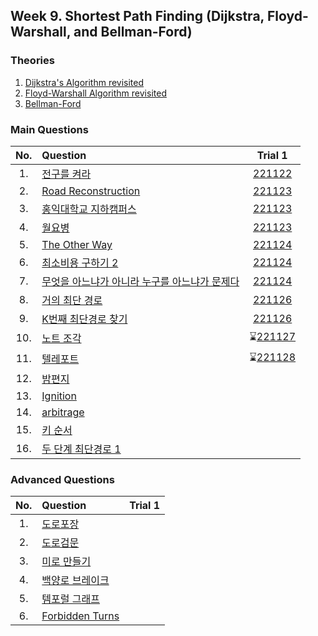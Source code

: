 ## Week 9. Shortest Path Finding (Dijkstra, Floyd-Warshall, and Bellman-Ford)

### Theories
1. [Dijkstra's Algorithm revisited](https://github.com/JoonHyeok-hozy-Kim/datastructure_and_algorithm_in_python/blob/main/Contents/Part14_Graph_Algorithms/part14_00_graph_algorithms.md#1462-dijkstras-algorithm)
2. [Floyd-Warshall Algorithm revisited](https://github.com/JoonHyeok-hozy-Kim/datastructure_and_algorithm_in_python/blob/main/Contents/Part14_Graph_Algorithms/part14_00_graph_algorithms.md#tech-floyd-warshall-algorithm)
3. [Bellman-Ford]()


### Main Questions
|No.  |Question|Trial 1|
|:---:|:-------|:-----:|
|1.   |[전구를 켜라](https://www.acmicpc.net/problem/2423 )| [221122](https://github.com/JoonHyeok-hozy-Kim/algorithm_study/blob/main/BaekJoon/Solutions/Week9/MainQuestions/Sol_01_221122_2423.py) |
|2.   |[Road Reconstruction](https://www.acmicpc.net/problem/20046)| [221123](https://github.com/JoonHyeok-hozy-Kim/algorithm_study/blob/main/BaekJoon/Solutions/Week9/MainQuestions/Sol_02_221123_20046.py) |
|3.   |[홍익대학교 지하캠퍼스](https://www.acmicpc.net/problem/17833)| [221123](https://github.com/JoonHyeok-hozy-Kim/algorithm_study/blob/main/BaekJoon/Solutions/Week9/MainQuestions/Sol_03_221123_17833.py) |
|4.   |[월요병](https://www.acmicpc.net/problem/14611)| [221123](https://github.com/JoonHyeok-hozy-Kim/algorithm_study/blob/main/BaekJoon/Solutions/Week9/MainQuestions/Sol_04_221123_14611.py) |
|5.   |[The Other Way](https://www.acmicpc.net/problem/14554)| [221124](https://github.com/JoonHyeok-hozy-Kim/algorithm_study/blob/main/BaekJoon/Solutions/Week9/MainQuestions/Sol_05_221124_14554.py) |
|6.   |[최소비용 구하기 2](https://www.acmicpc.net/problem/11779)| [221124](https://github.com/JoonHyeok-hozy-Kim/algorithm_study/blob/main/BaekJoon/Solutions/Week9/MainQuestions/Sol_06_221124_11779.py) |
|7.   |[무엇을 아느냐가 아니라 누구를 아느냐가 문제다](https://www.acmicpc.net/problem/9694 )| [221124](https://github.com/JoonHyeok-hozy-Kim/algorithm_study/blob/main/BaekJoon/Solutions/Week9/MainQuestions/Sol_07_221124_9694.py) |
|8.   |[거의 최단 경로](https://www.acmicpc.net/problem/5719 )| [221126](https://github.com/JoonHyeok-hozy-Kim/algorithm_study/blob/main/BaekJoon/Solutions/Week9/MainQuestions/Sol_08_221126_5719_cheated.py) |
|9.   |[K번째 최단경로 찾기](https://www.acmicpc.net/problem/1854 )| [221126](https://github.com/JoonHyeok-hozy-Kim/algorithm_study/blob/main/BaekJoon/Solutions/Week9/MainQuestions/Sol_09_221126_1854.py) |
|10.  |[노트 조각](https://www.acmicpc.net/problem/24888)| :hourglass:[221127](https://github.com/JoonHyeok-hozy-Kim/algorithm_study/blob/main/BaekJoon/Solutions/Week9/MainQuestions/Sol_10_221127_24888_failed.py) |
|11.  |[텔레포트](https://www.acmicpc.net/problem/16958)| :hourglass:[221128](https://github.com/JoonHyeok-hozy-Kim/algorithm_study/blob/main/BaekJoon/Solutions/Week9/MainQuestions/Sol_11_221128_16958_failed2.py) |
|12.  |[밤편지](https://www.acmicpc.net/problem/23258)| [](https://github.com/JoonHyeok-hozy-Kim/algorithm_study/blob/main/BaekJoon/Solutions/Week9/MainQuestions/Sol.py) |
|13.  |[Ignition](https://www.acmicpc.net/problem/13141)| [](https://github.com/JoonHyeok-hozy-Kim/algorithm_study/blob/main/BaekJoon/Solutions/Week9/MainQuestions/Sol.py) |
|14.  |[arbitrage](https://www.acmicpc.net/problem/6598 )| [](https://github.com/JoonHyeok-hozy-Kim/algorithm_study/blob/main/BaekJoon/Solutions/Week9/MainQuestions/Sol.py) |
|15.  |[키 순서](https://www.acmicpc.net/problem/2458 )| [](https://github.com/JoonHyeok-hozy-Kim/algorithm_study/blob/main/BaekJoon/Solutions/Week9/MainQuestions/Sol.py) |
|16.  |[두 단계 최단경로 1](https://www.acmicpc.net/problem/23793)| [](https://github.com/JoonHyeok-hozy-Kim/algorithm_study/blob/main/BaekJoon/Solutions/Week9/MainQuestions/Sol.py) |


### Advanced Questions
|No.  |Question|Trial 1|
|:---:|:-------|:-----:|
|1.   |[도로포장](https://www.acmicpc.net/problem/1162 )| [](https://github.com/JoonHyeok-hozy-Kim/algorithm_study/blob/main/BaekJoon/Solutions/Week9/AdvancedQuestions/Sol.py) |
|2.   |[도로검문](https://www.acmicpc.net/problem/2307 )| [](https://github.com/JoonHyeok-hozy-Kim/algorithm_study/blob/main/BaekJoon/Solutions/Week9/AdvancedQuestions/Sol.py) |
|3.   |[미로 만들기](https://www.acmicpc.net/problem/2665 )| [](https://github.com/JoonHyeok-hozy-Kim/algorithm_study/blob/main/BaekJoon/Solutions/Week9/AdvancedQuestions/Sol.py) |
|4.   |[백양로 브레이크](https://www.acmicpc.net/problem/11562)| [](https://github.com/JoonHyeok-hozy-Kim/algorithm_study/blob/main/BaekJoon/Solutions/Week9/AdvancedQuestions/Sol.py) |
|5.   |[템포럴 그래프](https://www.acmicpc.net/problem/25953)| [](https://github.com/JoonHyeok-hozy-Kim/algorithm_study/blob/main/BaekJoon/Solutions/Week9/AdvancedQuestions/Sol.py) |
|6.   |[Forbidden Turns](https://www.acmicpc.net/problem/26106)| [](https://github.com/JoonHyeok-hozy-Kim/algorithm_study/blob/main/BaekJoon/Solutions/Week9/AdvancedQuestions/Sol.py) |

